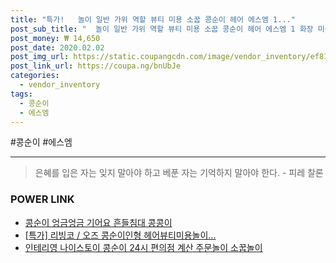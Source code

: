 ```yaml
--- 
title: "특가!   놀이 일반 가위 역할 뷰티 미용 소꿉 콩순이 헤어 에스엠 1..." 
post_sub_title: "  놀이 일반 가위 역할 뷰티 미용 소꿉 콩순이 헤어 에스엠 1 화장 미용실" 
post_money: ₩ 14,650 
post_date: 2020.02.02 
post_img_url: https://static.coupangcdn.com/image/vendor_inventory/ef81/a289501d4f60a0c84066d9ed59d35a73ef00c5dc17a2b591d6bc7e9f504d.jpg 
post_link_url: https://coupa.ng/bnUbJe 
categories: 
  - vendor_inventory 
tags: 
  - 콩순이 
  - 에스엠 
--- 
```

  #콩순이 #에스엠 
<hr> 

> 은혜를 입은 자는 잊지 말아야 하고 베푼 자는 기억하지 말아야 한다. - 피레 찰론 


### POWER LINK

* <a href="https://blog.naver.com/santokki14/221785758565" target="_blank">콩순이 엉금엉금 기어요 흔들침대 콩콩이</a>
* <a href="https://blog.naver.com/santokki14/221793087144" target="_blank">[특가] 리빙코 / 오즈 콩순이인형 헤어뷰티미용놀이...</a>
* <a href="https://blog.naver.com/fasyy4321/221792278875" target="_blank">인테리영 나이스토이 콩순이 24시 편의점 계산 주문놀이 소꿉놀이</a>
